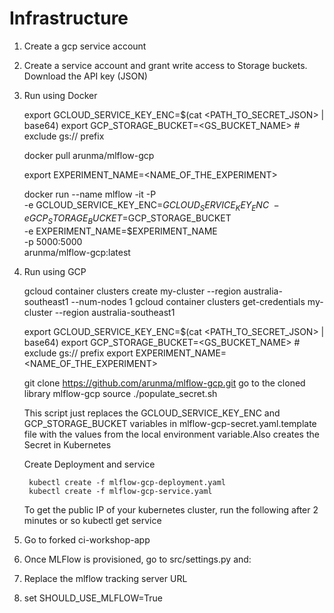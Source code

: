 Infrastructure
===================

1. Create a gcp service account
2. Create a service account and grant write access to Storage buckets. Download the API key (JSON)
3. Run using Docker

    export GCLOUD_SERVICE_KEY_ENC=$(cat <PATH_TO_SECRET_JSON> | base64)
    export GCP_STORAGE_BUCKET=<GS_BUCKET_NAME> # exclude gs:// prefix

    docker pull arunma/mlflow-gcp

    export EXPERIMENT_NAME=<NAME_OF_THE_EXPERIMENT>

    docker run --name mlflow -it -P \
    -e GCLOUD_SERVICE_KEY_ENC=$GCLOUD_SERVICE_KEY_ENC \
    -e GCP_STORAGE_BUCKET=$GCP_STORAGE_BUCKET \
    -e EXPERIMENT_NAME=$EXPERIMENT_NAME \
    -p 5000:5000 \
    arunma/mlflow-gcp:latest

4. Run using GCP
    

    gcloud container clusters create my-cluster --region australia-southeast1 --num-nodes 1
    gcloud container clusters get-credentials my-cluster --region australia-southeast1

    export GCLOUD_SERVICE_KEY_ENC=$(cat <PATH_TO_SECRET_JSON> | base64)
    export GCP_STORAGE_BUCKET=<GS_BUCKET_NAME> # exclude gs:// prefix
    export EXPERIMENT_NAME=<NAME_OF_THE_EXPERIMENT>


    git clone https://github.com/arunma/mlflow-gcp.git
    go to the cloned library mlflow-gcp
    source ./populate_secret.sh

    This script just replaces the GCLOUD_SERVICE_KEY_ENC and GCP_STORAGE_BUCKET variables in mlflow-gcp-secret.yaml.template file with the values from the local environment variable.Also creates the Secret in Kubernetes


    Create Deployment and service

        kubectl create -f mlflow-gcp-deployment.yaml
        kubectl create -f mlflow-gcp-service.yaml

    To get the public IP of your kubernetes cluster, run  the following after 2 minutes or so
        kubectl get service 


5. Go to forked ci-workshop-app

6. Once MLFlow is provisioned, go to src/settings.py and:

7. Replace the mlflow tracking server URL

8. set SHOULD_USE_MLFLOW=True



